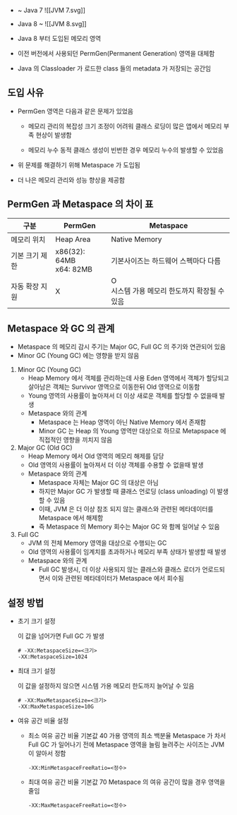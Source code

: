 - ~ Java 7
![[JVM 7.svg]]

-  Java 8 ~
![[JVM 8.svg]]

- Java 8 부터 도입된 메모리 영역
- 이전 버전에서 사용되던 PermGen(Permanent Generation) 영역을 대체함
- Java 의 Classloader 가 로드한 class 들의 metadata 가 저장되는 공간임

## 도입 사유

- PermGen 영역은 다음과 같은 문제가 있었음
  
  - 메모리 관리의 복잡성
    크기 조정이 어려워 클래스 로딩이 많은 앱에서 메모리 부족 현상이 발생함
  
  - 메모리 누수
    동적 클래스 생성이 빈번한 경우 메모리 누수의 발생할 수 있었음

- 위 문제를 해결하기 위해 Metaspace 가 도입됨

- 더 나은 메모리 관리와 성능 향상을 제공함

## PermGen 과 Metaspace 의 차이 표

| 구분       | PermGen                      | Metaspace                       |
| -------- | ---------------------------- | ------------------------------- |
| 메모리 위치   | Heap Area                    | Native Memory                   |
| 기본 크기 제한 | x86(32): 64MB <br> x64: 82MB | 기본사이즈는 하드웨어 스펙마다 다름             |
| 자동 확장 지원 | X                            | O <br> 시스템 가용 메모리 한도까지 확장될 수 있음 |

## Metaspace 와 GC 의 관계

- Metaspace 의 메모리 감시 주기는 Major GC, Full GC 의 주기와 연관되어 있음
- Minor GC (Young GC) 에는 영향을 받지 않음
1. Minor GC (Young GC)
   - Heap Memory 에서 객체를 관리하는데 사용
     Eden 영역에서 객체가 할당되고
     살아남은 객체는 Survivor 영역으로 이동한뒤 Old 영역으로 이동함
   - Young 영역의 사용률이 높아져서 더 이상 새로운 객체를 할당할 수 없을때 발생
   - Metaspace 와의 관계
     - Metaspace 는 Heap 영역이 아닌 Native Memory 에서 존재함
     - Minor GC 는 Heap 의 Young 영역만 대상으로 하므로 
       Metapspace 에 직접적인 영향을 끼치지 않음
2. Major GC (Old GC)
   - Heap Memory 에서 Old 영역의 메모리 해제를 담당
   - Old 영역의 사용률이 높아져서 더 이상 객체를 수용할 수 없을때 발생
   - Metaspace 와의 관계
     - Metaspace 자체는 Major GC 의 대상은 아님
     - 하지만 Major GC 가 발생할 때 클래스 언로딩 (class unloading) 이 발생할 수 있음
     - 이때, JVM 은 더 이상 참조 되지 않는 클래스와 관련된 메타데이터를 Metaspace 에서 해제함
     - 즉 Metaspace 의 Memory 회수는 Major GC 와 함께 일어날 수 있음
3. Full GC
   - JVM 의 전체 Memory  영역을 대상으로 수행되는 GC
   - Old 영역의 사용률이 임계치를 초과하거나 메모리 부족 상태가 발생할 때 발생
   - Metaspace 와의 관계
     - Full GC 발생시, 더 이상 사용되지 않는 클래스와 클래스 로더가 언로드되면서 
       이와 관련된 메타데이터가 Metaspace 에서 회수됨

## 설정 방법

- 초기 크기 설정
  
    이 값을 넘어가면 Full GC 가 발생
  
  ```
  # -XX:MetaspaceSize=<크기>
  -XX:MetaspaceSize=1024
  ```

- 최대 크기 설정
  
    이 값을 설정하지 않으면 시스템 가용 메모리 한도까지 늘어날 수 있음
  
  ```
  # -XX:MaxMetaspaceSize=<크기>
  -XX:MaxMetaspaceSize=10G
  ```

- 여유 공간 비율 설정
  
  - 최소 여유 공간 비율
      기본값 40
      가용 영역의 최소 백분율
      Metaspace 가 차서 Full GC 가 일어나기 전에 Metaspace 영역을 늘림
      늘려주는 사이즈는 JVM 이 알아서 정함
    
    ```
    -XX:MinMetaspaceFreeRatio=<정수>
    ```
  
  - 최대 여유 공간 비율
      기본값 70
      Metaspace 의 여유 공간이 많을 경우 영역을 줄임
    
    ```
    -XX:MaxMetaspaceFreeRatio=<정수>
    ```


